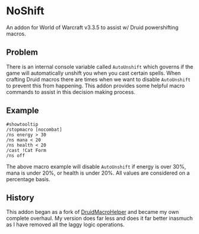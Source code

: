 # NoShift

An addon for World of Warcraft v3.3.5 to assist w/ Druid powershifting macros.

## Problem

There is an internal console variable called ``AutoUnshift`` which governs if the game will automatically unshift you when you cast certain spells.  When crafting Druid macros there are times when we want to disable ``AutoUnshift`` to prevent this from happening.  This addon provides some helpful macro commands to assist in this decision making process.

## Example

```
#showtooltip
/stopmacro [nocombat]
/ns energy > 30
/ns mana < 20
/ns health < 20
/cast !Cat Form
/ns off
```

The above macro example will disable ``AutoUnshift`` if energy is over 30%, mana is under 20%, or health is under 20%.  All values are considered on a percentage basis.

## History

This addon began as a fork of [DruidMacroHelper](https://github.com/ForsakenNGS/DruidMacroHelper) and became my own complete overhaul.  My version does far less and does it far better inasmuch as I have removed all the laggy logic operations.